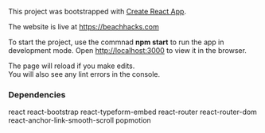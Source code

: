 This project was bootstrapped with [Create React App](https://github.com/facebook/create-react-app).

The website is live at https://beachhacks.com

To start the project, use the commnad **npm start** to run the app in development mode. 
Open [http://localhost:3000](http://localhost:3000) to view it in the browser.

The page will reload if you make edits.<br>
You will also see any lint errors in the console.

### Dependencies

react
react-bootstrap
react-typeform-embed
react-router
react-router-dom
react-anchor-link-smooth-scroll
popmotion
